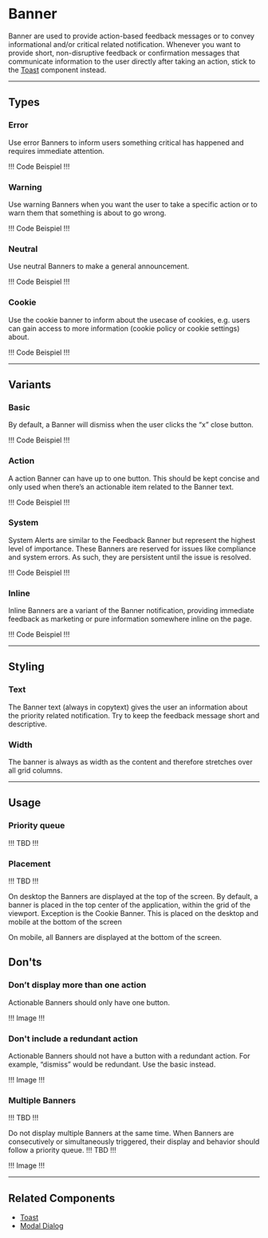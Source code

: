 # Banner

Banner are used to provide action-based feedback messages or to convey informational and/or critical related notification.
Whenever you want to provide short, non-disruptive feedback or confirmation messages that communicate information to the user directly after taking an action,
stick to the [Toast](#/components/toast) component instead.

---

## Types

### Error

Use error Banners to inform users something critical has happened and requires immediate attention.

!!! Code Beispiel !!!


### Warning

Use warning Banners when you want the user to take a specific action or to warn them that something is about to go wrong.

!!! Code Beispiel !!!


### Neutral

Use neutral Banners to make a general announcement.

!!! Code Beispiel !!!


### Cookie

Use the cookie banner to inform about the usecase of cookies, e.g. users can 
gain access to more information (cookie policy or cookie settings) about.

!!! Code Beispiel !!!



---

## Variants

### Basic

By default, a Banner will dismiss when the user clicks the “x” close button.

!!! Code Beispiel !!!

### Action

A action Banner can have up to one button. This should be kept concise and only used when there’s an actionable item related to the Banner text.

!!! Code Beispiel !!!

### System

System Alerts are similar to the Feedback Banner but represent the highest level of importance.
These Banners are reserved for issues like compliance and system errors. As such, they are persistent until the issue is resolved.

!!! Code Beispiel !!!


### Inline

Inline Banners are a variant of the Banner notification, providing immediate feedback as marketing or pure information somewhere inline on the page.

!!! Code Beispiel !!!


---

## Styling

### Text
The Banner text (always in copytext) gives the user an information about the priority related notification. 
Try to keep the feedback message short and descriptive.

### Width
The banner is always as width as the content and therefore stretches over all grid columns. 

---

## Usage

### Priority queue

!!! TBD !!!

### Placement

!!! TBD !!!

On desktop the Banners are displayed at the top of the screen. By default, a banner is placed 
in the top center of the application, within the grid of the viewport. Exception is the Cookie Banner. 
This is placed on the desktop and mobile at the bottom of the screen

On mobile, all Banners are displayed at the bottom of the screen. 

## Don'ts

### Don’t display more than one action

Actionable Banners should only have one button.

!!! Image !!!

### Don't include a redundant action

Actionable Banners should not have a button with a redundant action. 
For example, “dismiss” would be redundant. Use the basic instead.

!!! Image !!!

### Multiple Banners

!!! TBD !!!

Do not display multiple Banners at the same time. When Banners are consecutively 
or simultaneously triggered, their display and behavior should follow a priority queue. !!! TBD !!!

!!! Image !!!

---

## Related Components
* [Toast](#/components/toast)
* [Modal Dialog](#/components/modaldialog)


